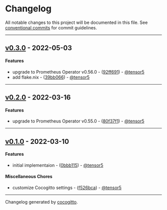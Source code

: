 # Changelog
All notable changes to this project will be documented in this file. See [conventional commits](https://www.conventionalcommits.org/) for commit guidelines.

- - -
## [v0.3.0](https://github.com/tensor5/terraform-kubernetes-prometheus-crds/compare/v0.2.0..v0.3.0) - 2022-05-03
#### Features
- upgrade to Prometheus Operator v0.56.0 - ([92ff691](https://github.com/tensor5/terraform-kubernetes-prometheus-crds/commit/92ff6919456b4a6edf955ab66c98b5941315d9cb)) - [@tensor5](https://github.com/tensor5)
- add flake.nix - ([39bb066](https://github.com/tensor5/terraform-kubernetes-prometheus-crds/commit/39bb0663a987d9f4f20554662eb2d42f967a9425)) - [@tensor5](https://github.com/tensor5)

- - -

## [v0.2.0](https://github.com/tensor5/terraform-kubernetes-prometheus-crds/compare/v0.1.0..v0.2.0) - 2022-03-16
#### Features
- upgrade to Prometheus Operator v0.55.0 - ([80f37f1](https://github.com/tensor5/terraform-kubernetes-prometheus-crds/commit/80f37f13e7d8431a338869b9ca58cc6abb86fb17)) - [@tensor5](https://github.com/tensor5)
- - -

## [v0.1.0](https://github.com/tensor5/terraform-kubernetes-prometheus-crds/compare/c5b92cf1d388b085a2e63a8d8b611cd605bed122..v0.1.0) - 2022-03-10
#### Features
- initial implementaion - ([0bbb115](https://github.com/tensor5/terraform-kubernetes-prometheus-crds/commit/0bbb115d608f90bc5c742f9f9227487df8b862ab)) - [@tensor5](https://github.com/tensor5)
#### Miscellaneous Chores
- customize Cocogitto settings - ([f526bca](https://github.com/tensor5/terraform-kubernetes-prometheus-crds/commit/f526bca0a2d536887b54ec062650d7c8b26f1b35)) - [@tensor5](https://github.com/tensor5)
- - -

Changelog generated by [cocogitto](https://github.com/cocogitto/cocogitto).